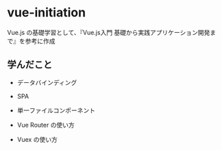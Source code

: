 # vue-initiation
Vue.js の基礎学習として、『Vue.js入門 基礎から実践アプリケーション開発まで』を参考に作成

## 学んだこと

* データバインディング

* SPA

* 単一ファイルコンポーネント

* Vue Router の使い方

* Vuex の使い方

